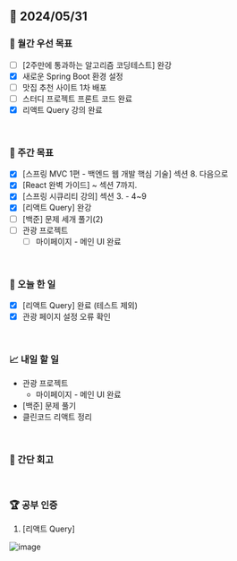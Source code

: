 ## 📅 2024/05/31

### 🚀 월간 우선 목표

- [ ] [2주만에 통과하는 알고리즘 코딩테스트] 완강
- [x] 새로운 Spring Boot 환경 설정
- [ ] 맛집 추천 사이트 1차 배포
- [ ] 스터디 프로젝트 프론트 코드 완료
- [x] 리액트 Query 강의 완료

<br />

### 👏 주간 목표

- [x] [스프링 MVC 1편 - 백엔드 웹 개발 핵심 기술] 섹션 8. 다음으로
- [x] [React 완벽 가이드] ~ 섹션 7까지.
- [x] [스프링 시큐리티 강의] 섹션 3. - 4~9
- [x] [리액트 Query] 완강
- [ ] [백준] 문제 세개 풀기(2)
- [ ] 관광 프로젝트
  - [ ] 마이페이지 - 메인 UI 완료

<br />

### 💯 오늘 한 일

- [x] [리액트 Query] 완료 (테스트 제외)
- [x] 관광 페이지 설정 오류 확인

<br />

### 📈 내일 할 일

- 관광 프로젝트
  - 마이페이지 - 메인 UI 완료
- [백준] 문제 풀기
- 클린코드 리액트 정리

<br />

### 🤔 간단 회고

<br />

### 🏆 공부 인증

1. [리액트 Query]

![image](https://github.com/suld2495/TIL/assets/42727909/a9e08d0d-c9b2-4baa-9a6f-46e3c9c24d31)

